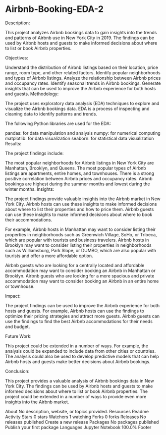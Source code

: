 # Airbnb-Booking-EDA-2
Description:

This project analyzes Airbnb bookings data to gain insights into the trends and patterns of Airbnb use in New York City in 2019. The findings can be used by Airbnb hosts and guests to make informed decisions about where to list or book Airbnb properties.

Objectives:

Understand the distribution of Airbnb listings based on their location, price range, room type, and other related factors. Identify popular neighborhoods and types of Airbnb listings. Analyze the relationship between Airbnb prices and occupancy rates. Identify seasonal trends in Airbnb bookings. Generate insights that can be used to improve the Airbnb experience for both hosts and guests. Methodology:

The project uses exploratory data analysis (EDA) techniques to explore and visualize the Airbnb bookings data. EDA is a process of inspecting and cleaning data to identify patterns and trends.

The following Python libraries are used for the EDA:

pandas: for data manipulation and analysis numpy: for numerical computing matplotlib: for data visualization seaborn: for statistical data visualization Results:

The project findings include:

The most popular neighborhoods for Airbnb listings in New York City are Manhattan, Brooklyn, and Queens. The most popular types of Airbnb listings are apartments, entire homes, and townhouses. There is a strong positive correlation between Airbnb prices and occupancy rates. Airbnb bookings are highest during the summer months and lowest during the winter months. Insights:

The project findings provide valuable insights into the Airbnb market in New York City. Airbnb hosts can use these insights to make informed decisions about where to list their properties and how to price them. Airbnb guests can use these insights to make informed decisions about where to book their accommodations.

For example, Airbnb hosts in Manhattan may want to consider listing their properties in neighborhoods such as Greenwich Village, SoHo, or Tribeca, which are popular with tourists and business travelers. Airbnb hosts in Brooklyn may want to consider listing their properties in neighborhoods such as Williamsburg, Park Slope, or DUMBO, which are also popular with tourists and offer a more affordable option.

Airbnb guests who are looking for a centrally located and affordable accommodation may want to consider booking an Airbnb in Manhattan or Brooklyn. Airbnb guests who are looking for a more spacious and private accommodation may want to consider booking an Airbnb in an entire home or townhouse.

Impact:

The project findings can be used to improve the Airbnb experience for both hosts and guests. For example, Airbnb hosts can use the findings to optimize their pricing strategies and attract more guests. Airbnb guests can use the findings to find the best Airbnb accommodations for their needs and budget.

Future Work:

This project could be extended in a number of ways. For example, the analysis could be expanded to include data from other cities or countries. The analysis could also be used to develop predictive models that can help Airbnb hosts and guests make better decisions about Airbnb bookings.

Conclusion:

This project provides a valuable analysis of Airbnb bookings data in New York City. The findings can be used by Airbnb hosts and guests to make informed decisions about where to list or book Airbnb properties. The project could be extended in a number of ways to provide even more insights into the Airbnb market.

About
No description, website, or topics provided.
Resources
 Readme
 Activity
Stars
 0 stars
Watchers
 1 watching
Forks
 0 forks
Releases
No releases published
Create a new release
Packages
No packages published
Publish your first package
Languages
Jupyter Notebook
100.0%
Footer
